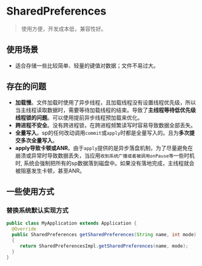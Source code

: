 # SharedPreferences

> 使用方便，开发成本低，兼容性好。

## 使用场景

* 适合存储一些比较简单、轻量的键值对数据；文件不易过大。

## 存在的问题

* **加载慢**。文件加载时使用了异步线程，且加载线程没有设置线程优先级，所以当主线程读取数据时，需要等待加载线程的结束。导致了**主线程等待低优先级线程锁的问题**。可以使用提前异步线程预加载来优化。
* **跨进程不安全**。没有跨进程锁，在跨进程频繁读写时容易导致数据全部丢失。
* **全量写入**。sp的任何改动调用`commit`或`apply`时都是全量写入的。且为**多次提交多次全量写入**。
* **apply导致卡顿或ANR**。由于`apply`提供的是异步落盘机制，为了尽量避免在崩溃或异常时导致数据丢失，当应用`收到系统广播或者被调用onPause等`一些时机时, 系统会强制把所有的sp数据落到磁盘中。如果没有落地完成，主线程就会被阻塞发生卡顿，甚至ANR。

## 一些使用方式

### 替换系统默认实现方式

```java
public class MyApplication extends Application {
  @Override
  public SharedPreferences getSharedPreferences(String name, int mode)        
  {
     return SharedPreferencesImpl.getSharedPreferences(name, mode);
  }
}
```





